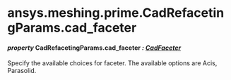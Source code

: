 <a id="ansys-meshing-prime-cadrefacetingparams-cad-faceter"></a>

# ansys.meshing.prime.CadRefacetingParams.cad_faceter

<a id="ansys.meshing.prime.CadRefacetingParams.cad_faceter"></a>

#### *property* CadRefacetingParams.cad_faceter *: [CadFaceter](ansys.meshing.prime.CadFaceter.md#ansys.meshing.prime.CadFaceter)*

Specify the available choices for faceter. The available options are Acis, Parasolid.

<!-- !! processed by numpydoc !! -->

